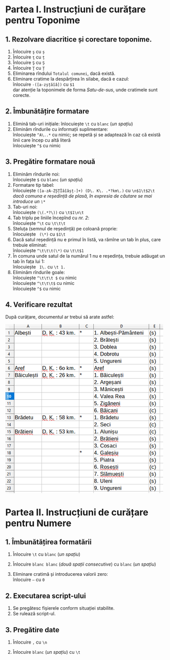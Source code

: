 # __Partea I. Instrucțiuni de curățare pentru Toponime__

## 1. __Rezolvare diacritice și corectare toponime__.

1. Înlocuire `ş` cu `ș`    
2. Înlocuire `ţ` cu `ț`
3. Înlocuire `Ş` cu `Ș`
4. Înlocuire `Ţ` cu `Ț`
5. Eliminarea rîndului `Totalul comunei`, dacă există.
6. Eliminare cratime la despărțirea în silabe, dacă e cazul:  
    înlocuire `-([a-zșțăîâ])` cu `$1`  
    dar atenție la toponimele de forma _Satu-de-sus_, unde cratimele sunt corecte.

## 2. __Îmbunătățire formatare__

1. Elimină tab-uri inițiale: 
    înlocuiește `\t` cu `blanc` (_un spațiu_)
2. Eliminăm rîndurile cu informații suplimentare:  
    înlocuiește `^A\..*` cu nimic; se repetă și se adaptează în caz că există linii care încep cu altă literă  
    înlocuiește `^$` cu nimic

## 3. __Pregătire formatare nouă__

1. Eliminăm rîndurile noi:  
    înlocuiește `$` cu `blanc` (_un spațiu_)  
2. Formatare tip tabel:  
    înlocuiește `([a-zA-ZȘȚÎăîâșț-]+) (D\. K\. .*?km\.)` cu `\n$1\t$2\t`  
    _dacă comuna e reședință de plasă, în expresia de căutare se mai introduce un `\*`_
3. Tab-uri noi:  
    înlocuiește `(\(.*?\))` cu `\t$1\n\t`  
4. Tab triplu pe liniile începînd cu _nr. 2_:  
    înlocuiește `^\t` cu `\t\t\t`  
5. Steluța (semnul de reședință) pe coloană proprie:  
    înlocuiește ` (\*)` cu `$1\t`
6. Dacă satul reședință nu e primul în listă, va rămîne un tab în plus, care trebuie eliminat:  
    înlocuiește `^\t\t\t(\*)` cu `\t\t$1`
7. În comuna unde satul de la numărul 1 nu e reședința, trebuie adăugat un tab în fața lui 1:  
    înlocuiește ` 1\.` cu `\t 1.`
7. Eliminăm rîndurile goale:  
    înlocuiește `^\t\t\t $` cu nimic  
    înlocuiește `^\t\t\t$` cu nimic  
    înlocuiește `^$` cu nimic

## 4. __Verificare rezultat__

După curățare, documentul ar trebui să arate astfel:  

![foto](https://github.com/Cezar92/rohgis-faza1/blob/master/imag/pag_2.png)


# __Partea II. Instrucțiuni de curățare pentru Numere__

## 1. __Îmbunătățirea formatării__

1. Înlocuire `\t` cu `blanc` (_un spațiu_)  

2. Înlocuire `blanc blanc` (_două spații consecutive_) cu `blanc` (_un spațiu_)

3. Eliminare cratimă și introducerea valorii zero:  
    înlocuire `—` cu `0`

## 2. __Executarea script-ului__

1. Se pregătesc fișierele conform situației stabilite.
2. Se rulează script-ul.

## 3. __Pregătire date__

1. Înlocuire `,` cu `\n`  

2. Înlocuire `blanc` (_un spațiu_) cu `\t`
